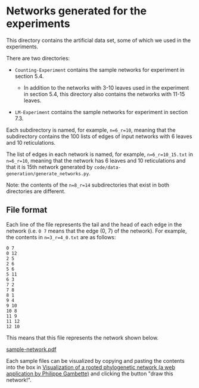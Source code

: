 # Networks generated for the experiments

This directory contains the artificial data set, some of which we used in the experiments. 

There are two directories:

- `Counting-Experiment` contains the sample networks for experiment in section 5.4. 
    - In addition to the networks with 3-10 leaves used in the experiment in section 5.4, this directory also contains the networks with 11-15 leaves.


- `LM-Experiment` contains the sample networks for experiment in section 7.3. 

Each subdirectory is named, for example, `n=6_r=10`, meaning that the subdirectory contains the 100 lists of edges of input networks with 6 leaves and 10 reticulations.

The list of edges in each network is named, for example, `n=6_r=10_15.txt` in `n=6_r=10`, meaning that the network has 6 leaves and 10 reticulations and that it is 15th network generated by `code/data-generation/generate_networks.py`.

Note: the contents of the `n=8_r=14` subdirectories that exist in both directories are different.


## File format 
Each line of the file represents the tail and the head of each edge in the network (i.e. `0 7` means that the edge (0, 7) of the network). For example, the contents in `n=3_r=4_0.txt` are as follows:
```
0 7
0 12
2 5
2 6
5 6
5 11
6 3
7 2
7 8
8 1
9 4
9 10
10 8
11 9
11 12
12 10
```
This means that this file represents the network shown below.

[sample-network.pdf](sample-network.pdf)

Each sample files can be visualized by copying and pasting the contents into the box in [Visualization of a rooted phylogenetic network (a web application by Philippe Gambette)](https://phylnet.univ-mlv.fr/recophync/networkDraw.php) and clicking the button "draw this network!".
